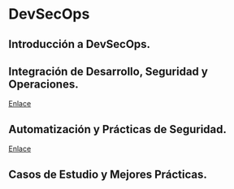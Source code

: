 # DevSecOps 

## Introducción a DevSecOps.

## Integración de Desarrollo, Seguridad y Operaciones.

[Enlace](https://github.com/CristBG/PRACTICA15032023/tree/main/CristianPardo)

## Automatización y Prácticas de Seguridad.

[Enlace](https://github.com/CristBG/PRACTICA15032023/tree/main/CristianBallen)

## Casos de Estudio y Mejores Prácticas.
